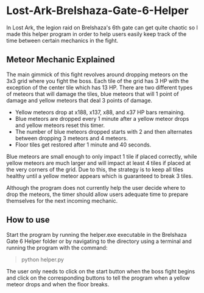 # Lost-Ark-Brelshaza-Gate-6-Helper
In Lost Ark, the legion raid on Brelshaza's 6th gate can get quite chaotic so I made this helper program in order to help users 
easily keep track of the time between certain mechanics in the fight.

## Meteor Mechanic Explained
The main gimmick of this fight revolves around dropping meteors on the 3x3 grid where you fight the boss. Each tile of the grid 
has 3 HP with the exception of the center tile which has 13 HP. There are two different types of meteors that will damage the 
tiles, blue meteors that will 1 point of damage and yellow meteors that deal 3 points of damage.

- Yellow meteors drop at x188, x137, x88, and x37 HP bars remaining.  
- Blue meteors are dropped every 1 minute after a yellow meteor drops and yellow meteors reset this timer.  
- The number of blue meteors dropped starts with 2 and then alternates between dropping 3 meteors and 4 meteors.  
- Floor tiles get restored after 1 minute and 40 seconds.  

Blue meteors are small enough to only impact 1 tile if placed correctly, while yellow meteors are much larger and will impact at 
least 4 tiles if placed at the very corners of the grid. Due to this, the strategy is to keep all tiles healthy until a yellow 
meteor appears which is guaranteed to break 3 tiles.

Although the program does not currently help the user decide where to drop the meteors, the timer should allow users adequate 
time to prepare themselves for the next incoming mechanic.

## How to use
Start the program by running the helper.exe executable in the Brelshaza Gate 6 Helper folder or by navigating to the directory using a terminal and running the program with the command:

> python helper.py

The user only needs to click on the start button when the boss fight begins and click on the corresponding buttons to tell the 
program when a yellow meteor drops and when the floor breaks.
